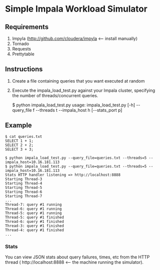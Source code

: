 # Simple Impala Workload Simulator

## Requirements

1. Impyla (http://github.com/cloudera/impyla <-- install manually)
2. Tornado
3. Requests
4. Prettytable

## Instructions
1. Create a file containing queries that you want executed at random
2. Execute the impala_load_test.py against your Impala cluster, specifying the
number of threads/concurrent queries.


    $ python impala_load_test.py
    usage: impala_load_test.py [-h] --query_file f --threads t --impala_host h
                                [--stats_port p]


## Example

    $ cat queries.txt
    SELECT 1 + 1;
    SELECT 2 + 2;
    SELECT 3 + 3;

    $ python impala_load_test.py --query_file=queries.txt --threads=5 --impala_host=10.16.181.113
    $ python impala_load_test.py --query_file=queries.txt --threads=5 --impala_host=10.16.181.113
    Stats HTTP handler listening => http://localhost:8888
    Starting Thread-3
    Starting Thread-4
    Starting Thread-5
    Starting Thread-6
    Starting Thread-7
    ...
    Thread-7: query #1 running
    Thread-6: query #1 running
    Thread-5: query #1 running
    Thread-5: query #1 finished
    Thread-6: query #1 finished
    Thread-3: query #1 finished
    Thread-4: query #1 finished
    ...


### Stats
You can view JSON stats about query failures, times, etc from the HTTP thread
( http://localhost:8888 <-- the machine running the simulator).
